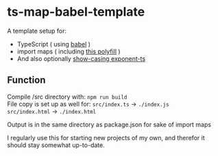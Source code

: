 # ts-map-babel-template

A template setup for:
- TypeScript ( using [babel](https://github.com/babel/babel) )
- import maps ( including [this polyfill](https://github.com/guybedford/es-module-shims) )
- And also optionally [show-casing exponent-ts](https://github.com/RepComm/exponent-ts)

## Function

Compile /src directory with:
`npm run build`
<br/>
File copy is set up as well for:
`src/index.ts` -> `./index.js`<br/>
`src/index.html` -> `./index.html`

Output is in the same directory as package.json for sake of import maps

I regularly use this for starting new projects of my own, and therefor it should stay somewhat up-to-date.
